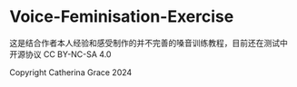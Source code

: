 # Voice-Feminisation-Exercise
这是结合作者本人经验和感受制作的并不完善的嗓音训练教程，目前还在测试中
开源协议 CC BY-NC-SA 4.0


Copyright Catherina Grace 2024

